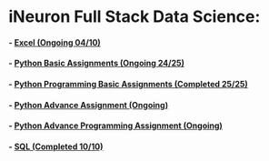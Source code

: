 # iNeuron Full Stack Data Science:
#### - [Excel (Ongoing 04/10)](https://github.com/amanovishnu/iNeuron-Assignments/tree/main/Excel)
#### - [Python Basic Assignments (Ongoing 24/25)](https://github.com/amanovishnu/iNeuron-Assignments/tree/main/Python%20Basic%20Assignment)
#### - [Python Programming Basic Assignments (Completed 25/25)](https://github.com/amanovishnu/iNeuron-Assignments/tree/main/Python%20Programming%20Basic%20Assignment)
#### - [Python Advance Assignment (Ongoing)](https://github.com/amanovishnu/iNeuron-Assignments/tree/main/Python%20Advance%20Assignment)
#### - [Python Advance Programming Assignment (Ongoing)](https://github.com/amanovishnu/iNeuron-Assignments/tree/main/Python%20Advance%20Programming%20Assignment)
#### - [SQL (Completed 10/10)](https://github.com/amanovishnu/iNeuron-Assignments/tree/main/SQL)
